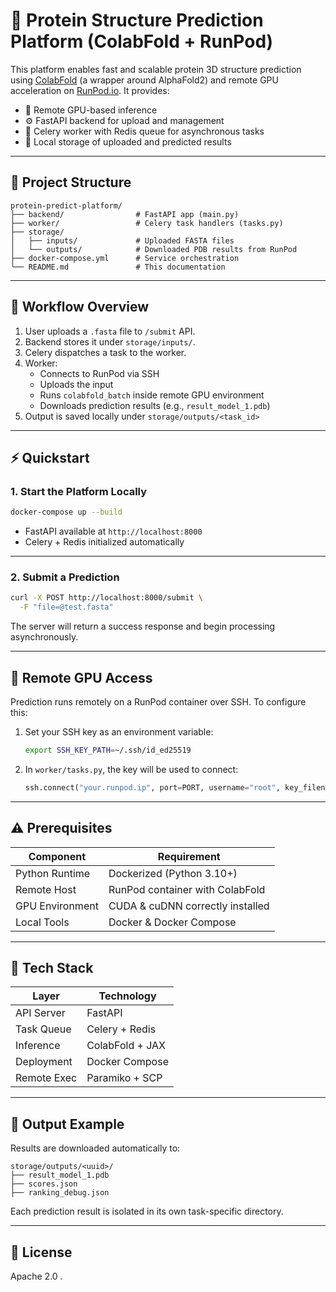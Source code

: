 
# 🧬 Protein Structure Prediction Platform (ColabFold + RunPod)

This platform enables fast and scalable protein 3D structure prediction using [ColabFold](https://github.com/sokrypton/ColabFold) (a wrapper around AlphaFold2) and remote GPU acceleration on [RunPod.io](https://www.runpod.io/). It provides:

- 🚀 Remote GPU-based inference
- ⚙️ FastAPI backend for upload and management
- 🧵 Celery worker with Redis queue for asynchronous tasks
- 📁 Local storage of uploaded and predicted results

---

## 📁 Project Structure

```
protein-predict-platform/
├── backend/                # FastAPI app (main.py)
├── worker/                 # Celery task handlers (tasks.py)
├── storage/
│   ├── inputs/             # Uploaded FASTA files
│   └── outputs/            # Downloaded PDB results from RunPod
├── docker-compose.yml      # Service orchestration
└── README.md               # This documentation
```

---

## 🔁 Workflow Overview

1. User uploads a `.fasta` file to `/submit` API.
2. Backend stores it under `storage/inputs/`.
3. Celery dispatches a task to the worker.
4. Worker:
   - Connects to RunPod via SSH
   - Uploads the input
   - Runs `colabfold_batch` inside remote GPU environment
   - Downloads prediction results (e.g., `result_model_1.pdb`)
5. Output is saved locally under `storage/outputs/<task_id>`

---

## ⚡ Quickstart

### 1. Start the Platform Locally

```bash
docker-compose up --build
```

- FastAPI available at `http://localhost:8000`
- Celery + Redis initialized automatically

---

### 2. Submit a Prediction

```bash
curl -X POST http://localhost:8000/submit \
  -F "file=@test.fasta"
```

The server will return a success response and begin processing asynchronously.

---

## 🔑 Remote GPU Access

Prediction runs remotely on a RunPod container over SSH. To configure this:

1. Set your SSH key as an environment variable:

   ```bash
   export SSH_KEY_PATH=~/.ssh/id_ed25519
   ```

2. In `worker/tasks.py`, the key will be used to connect:
   ```python
   ssh.connect("your.runpod.ip", port=PORT, username="root", key_filename=key_path)
   ```

---

## ⚠️ Prerequisites

| Component       | Requirement                          |
|-----------------|--------------------------------------|
| Python Runtime  | Dockerized (Python 3.10+)            |
| Remote Host     | RunPod container with ColabFold      |
| GPU Environment | CUDA & cuDNN correctly installed     |
| Local Tools     | Docker & Docker Compose              |

---

## 🔧 Tech Stack

| Layer       | Technology        |
|-------------|-------------------|
| API Server  | FastAPI           |
| Task Queue  | Celery + Redis    |
| Inference   | ColabFold + JAX   |
| Deployment  | Docker Compose    |
| Remote Exec | Paramiko + SCP    |

---

## 📂 Output Example

Results are downloaded automatically to:

```
storage/outputs/<uuid>/
├── result_model_1.pdb
├── scores.json
├── ranking_debug.json
```

Each prediction result is isolated in its own task-specific directory.

---

## 📄 License

 Apache 2.0 .

